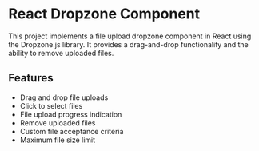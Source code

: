 # React Dropzone Component

This project implements a file upload dropzone component in React using the Dropzone.js library. It provides a drag-and-drop functionality and the ability to remove uploaded files.

## Features

- Drag and drop file uploads
- Click to select files
- File upload progress indication
- Remove uploaded files
- Custom file acceptance criteria
- Maximum file size limit
